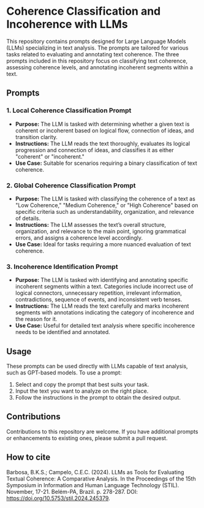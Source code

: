 # Coherence Classification and Incoherence  with LLMs

This repository contains prompts designed for Large Language Models (LLMs) specializing in text analysis.
The prompts are tailored for various tasks related to evaluating and annotating text coherence.
The three prompts included in this repository focus on classifying text coherence, assessing coherence levels, and annotating incoherent segments within a text.

## Prompts

### 1. **Local Coherence Classification Prompt**
   - **Purpose:** The LLM is tasked with determining whether a given text is coherent or incoherent based on logical flow, connection of ideas, and transition clarity.
   - **Instructions:** The LLM reads the text thoroughly, evaluates its logical progression and connection of ideas, and classifies it as either "coherent" or "incoherent."
   - **Use Case:** Suitable for scenarios requiring a binary classification of text coherence.

### 2. **Global Coherence Classification Prompt**
   - **Purpose:** The LLM is tasked with classifying the coherence of a text as "Low Coherence," "Medium Coherence," or "High Coherence" based on specific criteria such as understandability, organization, and relevance of details.
   - **Instructions:** The LLM assesses the text’s overall structure, organization, and relevance to the main point, ignoring grammatical errors, and assigns a coherence level accordingly.
   - **Use Case:** Ideal for tasks requiring a more nuanced evaluation of text coherence.

### 3. **Incoherence Identification Prompt**
   - **Purpose:** The LLM is tasked with identifying and annotating specific incoherent segments within a text. Categories include incorrect use of logical connectors, unnecessary repetition, irrelevant information, contradictions, sequence of events, and inconsistent verb tenses.
   - **Instructions:** The LLM reads the text carefully and marks incoherent segments with annotations indicating the category of incoherence and the reason for it.
   - **Use Case:** Useful for detailed text analysis where specific incoherence needs to be identified and annotated.

## Usage

These prompts can be used directly with LLMs capable of text analysis, such as GPT-based models. To use a prompt:

1. Select and copy the prompt that best suits your task.
2. Input the text you want to analyze on the right place.
3. Follow the instructions in the prompt to obtain the desired output.

## Contributions

Contributions to this repository are welcome. If you have additional prompts or enhancements to existing ones, please submit a pull request.

## How to cite

Barbosa, B.K.S.; Campelo, C.E.C. (2024). LLMs as Tools for Evaluating Textual Coherence: A Comparative Analysis. In the Proceedings of the 15th Symposium in Information and Human Language Technology (STIL). November, 17-21. Belém-PA, Brazil. p. 278-287. DOI: https://doi.org/10.5753/stil.2024.245379.
